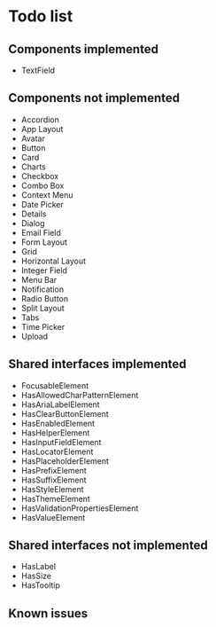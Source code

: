 # Todo list

## Components implemented

- TextField

## Components not implemented

- Accordion
- App Layout
- Avatar
- Button
- Card
- Charts
- Checkbox
- Combo Box
- Context Menu
- Date Picker
- Details
- Dialog
- Email Field
- Form Layout
- Grid
- Horizontal Layout
- Integer Field
- Menu Bar
- Notification
- Radio Button
- Split Layout
- Tabs
- Time Picker
- Upload

## Shared interfaces implemented

- FocusableElement
- HasAllowedCharPatternElement
- HasAriaLabelElement
- HasClearButtonElement
- HasEnabledElement
- HasHelperElement
- HasInputFieldElement
- HasLocatorElement
- HasPlaceholderElement
- HasPrefixElement
- HasSuffixElement
- HasStyleElement
- HasThemeElement
- HasValidationPropertiesElement
- HasValueElement

## Shared interfaces not implemented

- HasLabel
- HasSize
- HasTooltip

## Known issues